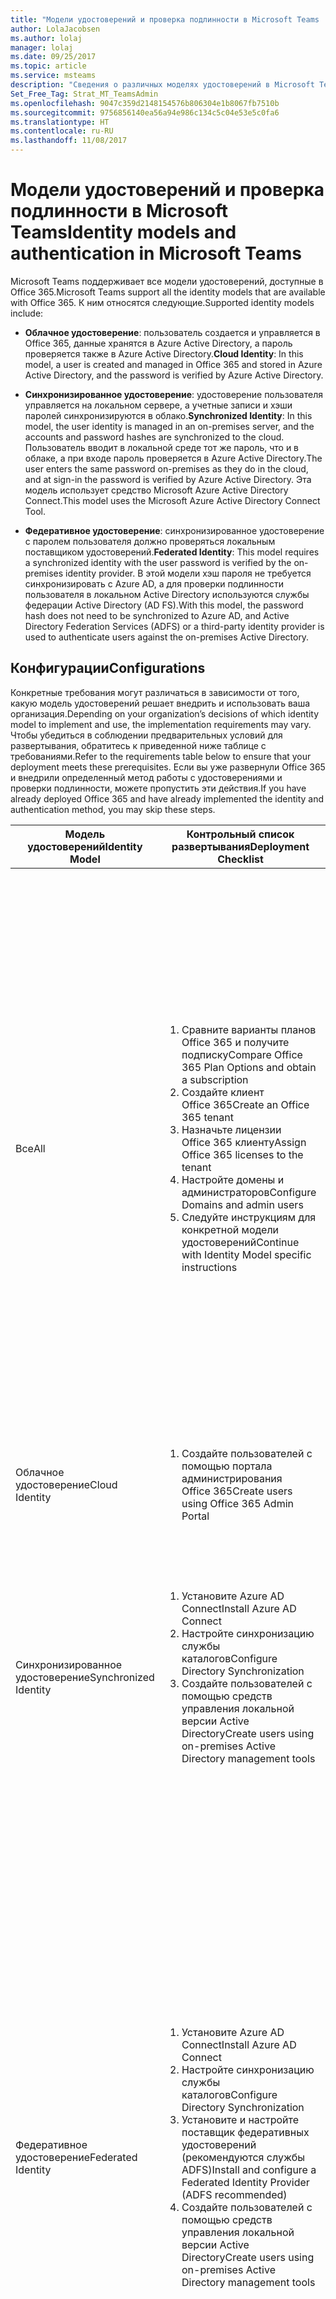 ```yaml
---
title: "Модели удостоверений и проверка подлинности в Microsoft Teams | Служба поддержки Майкрософт"
author: LolaJacobsen
ms.author: lolaj
manager: lolaj
ms.date: 09/25/2017
ms.topic: article
ms.service: msteams
description: "Сведения о различных моделях удостоверений в Microsoft Teams, таких как облачная, синхронизированная и федеративная, а также о многофакторной проверке подлинности."
Set_Free_Tag: Strat_MT_TeamsAdmin
ms.openlocfilehash: 9047c359d2148154576b806304e1b8067fb7510b
ms.sourcegitcommit: 9756856140ea56a94e986c134c5c04e53e5c0fa6
ms.translationtype: HT
ms.contentlocale: ru-RU
ms.lasthandoff: 11/08/2017
---
```

<a name="identity-models-and-authentication-in-microsoft-teams"></a><span data-ttu-id="68ff2-104">Модели удостоверений и проверка подлинности в Microsoft Teams</span><span class="sxs-lookup"><span data-stu-id="68ff2-104">Identity models and authentication in Microsoft Teams</span></span>
==========================================

<span data-ttu-id="68ff2-105">Microsoft Teams поддерживает все модели удостоверений, доступные в Office 365.</span><span class="sxs-lookup"><span data-stu-id="68ff2-105">Microsoft Teams support all the identity models that are available with Office 365.</span></span> <span data-ttu-id="68ff2-106">К ним относятся следующие.</span><span class="sxs-lookup"><span data-stu-id="68ff2-106">Supported identity models include:</span></span>

-   <span data-ttu-id="68ff2-107">**Облачное удостоверение**: пользователь создается и управляется в Office 365, данные хранятся в Azure Active Directory, а пароль проверяется также в Azure Active Directory.</span><span class="sxs-lookup"><span data-stu-id="68ff2-107">**Cloud Identity**: In this model, a user is created and managed in Office 365 and stored in Azure Active Directory, and the password is verified by Azure Active Directory.</span></span>

-   <span data-ttu-id="68ff2-108">**Синхронизированное удостоверение**: удостоверение пользователя управляется на локальном сервере, а учетные записи и хэши паролей синхронизируются в облако.</span><span class="sxs-lookup"><span data-stu-id="68ff2-108">**Synchronized Identity**: In this model, the user identity is managed in an on-premises server, and the accounts and password hashes are synchronized to the cloud.</span></span> <span data-ttu-id="68ff2-109">Пользователь вводит в локальной среде тот же пароль, что и в облаке, а при входе пароль проверяется в Azure Active Directory.</span><span class="sxs-lookup"><span data-stu-id="68ff2-109">The user enters the same password on-premises as they do in the cloud, and at sign-in the password is verified by Azure Active Directory.</span></span> <span data-ttu-id="68ff2-110">Эта модель использует средство Microsoft Azure Active Directory Connect.</span><span class="sxs-lookup"><span data-stu-id="68ff2-110">This model uses the Microsoft Azure Active Directory Connect Tool.</span></span>

-   <span data-ttu-id="68ff2-111">**Федеративное удостоверение**: синхронизированное удостоверение с паролем пользователя должно проверяться локальным поставщиком удостоверений.</span><span class="sxs-lookup"><span data-stu-id="68ff2-111">**Federated Identity**: This model requires a synchronized identity with the user password is verified by the on-premises identity provider.</span></span> <span data-ttu-id="68ff2-112">В этой модели хэш пароля не требуется синхронизировать с Azure AD, а для проверки подлинности пользователя в локальном Active Directory используются службы федерации Active Directory (AD FS).</span><span class="sxs-lookup"><span data-stu-id="68ff2-112">With this model, the password hash does not need to be synchronized to Azure AD, and Active Directory Federation Services (ADFS) or a third-party identity provider is used to authenticate users against the on-premises Active Directory.</span></span>

<a name="configurations"></a><span data-ttu-id="68ff2-113">Конфигурации</span><span class="sxs-lookup"><span data-stu-id="68ff2-113">Configurations</span></span>
--------------

<span data-ttu-id="68ff2-114">Конкретные требования могут различаться в зависимости от того, какую модель удостоверений решает внедрить и использовать ваша организация.</span><span class="sxs-lookup"><span data-stu-id="68ff2-114">Depending on your organization’s decisions of which identity model to implement and use, the implementation requirements may vary.</span></span> <span data-ttu-id="68ff2-115">Чтобы убедиться в соблюдении предварительных условий для развертывания, обратитесь к приведенной ниже таблице с требованиями.</span><span class="sxs-lookup"><span data-stu-id="68ff2-115">Refer to the requirements table below to ensure that your deployment meets these prerequisites.</span></span> <span data-ttu-id="68ff2-116">Если вы уже развернули Office 365 и внедрили определенный метод работы с удостоверениями и проверки подлинности, можете пропустить эти действия.</span><span class="sxs-lookup"><span data-stu-id="68ff2-116">If you have already deployed Office 365 and have already implemented the identity and authentication method, you may skip these steps.</span></span>


|<span data-ttu-id="68ff2-117">Модель удостоверений</span><span class="sxs-lookup"><span data-stu-id="68ff2-117">Identity Model</span></span> |<span data-ttu-id="68ff2-118">Контрольный список развертывания</span><span class="sxs-lookup"><span data-stu-id="68ff2-118">Deployment Checklist</span></span>  |<span data-ttu-id="68ff2-119">Дополнительная информация</span><span class="sxs-lookup"><span data-stu-id="68ff2-119">Additional Information</span></span>  |
|---------|---------|---------|
|<span data-ttu-id="68ff2-120">Все</span><span class="sxs-lookup"><span data-stu-id="68ff2-120">All</span></span>     |<ol type="1"><li><span data-ttu-id="68ff2-121">Сравните варианты планов Office 365 и получите подписку</span><span class="sxs-lookup"><span data-stu-id="68ff2-121">Compare Office 365 Plan Options and obtain a subscription</span></span></li><li><span data-ttu-id="68ff2-122">Создайте клиент Office 365</span><span class="sxs-lookup"><span data-stu-id="68ff2-122">Create an Office 365 tenant</span></span></li><li><span data-ttu-id="68ff2-123">Назначьте лицензии Office 365 клиенту</span><span class="sxs-lookup"><span data-stu-id="68ff2-123">Assign Office 365 licenses to the tenant</span></span></li><li><span data-ttu-id="68ff2-124">Настройте домены и администраторов</span><span class="sxs-lookup"><span data-stu-id="68ff2-124">Configure Domains and admin users</span></span></li><li><span data-ttu-id="68ff2-125">Следуйте инструкциям для конкретной модели удостоверений</span><span class="sxs-lookup"><span data-stu-id="68ff2-125">Continue with Identity Model specific instructions</span></span></li></ol>          |<ul style="list-style-type:none"><li>[<span data-ttu-id="68ff2-126">Варианты планов Office 365</span><span class="sxs-lookup"><span data-stu-id="68ff2-126">Office 365 Plan Options</span></span>](https://technet.microsoft.com/library/office-365-plan-options.aspx)</li><li>[<span data-ttu-id="68ff2-127">Сравнение планов Office 365 бизнес</span><span class="sxs-lookup"><span data-stu-id="68ff2-127">Compare Office 365 Business Plans</span></span>](https://go.microsoft.com/fwlink/?linkid=854617)</li><li>[<span data-ttu-id="68ff2-128">Покупка лицензий для подписки Office 365 бизнес</span><span class="sxs-lookup"><span data-stu-id="68ff2-128">Buy licenses for your Office 365 for business subscription</span></span>](https://support.office.com/article/Buy-licenses-for-your-Office-365-for-business-subscription-36081d8d-b3fa-4948-8c34-e217bba825e1)</li><li>[<span data-ttu-id="68ff2-129">Добавление лицензий в подписку</span><span class="sxs-lookup"><span data-stu-id="68ff2-129">Add licenses to a subscription</span></span>](https://support.office.com/article/Add-licenses-to-a-subscription-paid-for-using-a-product-key-4fb4bd7e-3920-4ce0-98fb-0c06e3fedf53)</li><li>[<span data-ttu-id="68ff2-130">Настройка Office 365 бизнес</span><span class="sxs-lookup"><span data-stu-id="68ff2-130">Set up Office 365 for business</span></span>](https://support.office.com/Article/set-up-Office-365-for-business-6a3a29a0-e616-4713-99d1-15eda62d04fa)</li><li>[<span data-ttu-id="68ff2-131">Добавление пользователей и домена с помощью мастера установки</span><span class="sxs-lookup"><span data-stu-id="68ff2-131">Add users and domain with the setup wizard</span></span>](https://support.office.com/article/Add-users-and-domain-with-the-setup-wizard-6383f56d-3d09-4dcb-9b41-b5f5a5efd611)</li><li><span data-ttu-id="68ff2-132">Примечание. Если вам требуется помощь, обратитесь к [команде Microsoft FastTrack для Office 365](https://go.microsoft.com/fwlink/?linkid=854618).</span><span class="sxs-lookup"><span data-stu-id="68ff2-132">Note: If you need assistance, [the Microsoft FastTrack for Office 365 team](https://go.microsoft.com/fwlink/?linkid=854618) is available to assist.</span></span></li></ul>          |
|<span data-ttu-id="68ff2-133">Облачное удостоверение</span><span class="sxs-lookup"><span data-stu-id="68ff2-133">Cloud Identity</span></span>     |<ol type="1"><li><span data-ttu-id="68ff2-134">Создайте пользователей с помощью портала администрирования Office 365</span><span class="sxs-lookup"><span data-stu-id="68ff2-134">Create users using Office 365 Admin Portal</span></span></li></ol>           |<ul style="list-style-type:none"><li>[<span data-ttu-id="68ff2-135">Одиночное или массовое добавление пользователей в Office 365</span><span class="sxs-lookup"><span data-stu-id="68ff2-135">Add users individually or in bulk to Office 365</span></span>](https://support.office.com/article/Add-users-individually-or-in-bulk-to-Office-365-Admin-Help-1970f7d6-03b5-442f-b385-5880b9c256ec)</li></ul>         |
|<span data-ttu-id="68ff2-136">Синхронизированное удостоверение</span><span class="sxs-lookup"><span data-stu-id="68ff2-136">Synchronized Identity</span></span>     |<ol type="1"><li><span data-ttu-id="68ff2-137">Установите Azure AD Connect</span><span class="sxs-lookup"><span data-stu-id="68ff2-137">Install Azure AD Connect</span></span></li><li><span data-ttu-id="68ff2-138">Настройте синхронизацию службы каталогов</span><span class="sxs-lookup"><span data-stu-id="68ff2-138">Configure Directory Synchronization</span></span></li><li><span data-ttu-id="68ff2-139">Создайте пользователей с помощью средств управления локальной версии Active Directory</span><span class="sxs-lookup"><span data-stu-id="68ff2-139">Create users using on-premises Active Directory management tools</span></span></li></ol>         |<ul style="list-style-type:none"><li>[<span data-ttu-id="68ff2-140">Настройка синхронизации службы каталогов для Office 365</span><span class="sxs-lookup"><span data-stu-id="68ff2-140">Set up directory synchronization for Office 365</span></span>](https://support.office.com/article/Set-up-directory-synchronization-for-Office-365-1b3b5318-6977-42ed-b5c7-96fa74b08846)</li><li><span data-ttu-id="68ff2-141">Примечание. Чтобы Office 365 мог проверить подлинность, требуется синхронизировать хэши паролей.</span><span class="sxs-lookup"><span data-stu-id="68ff2-141">Note: Password hashes must be synchronized for Office 365 to perform authentication.</span></span></li></ul>         |
|<span data-ttu-id="68ff2-142">Федеративное удостоверение</span><span class="sxs-lookup"><span data-stu-id="68ff2-142">Federated Identity</span></span>    |<ol type="1"><li><span data-ttu-id="68ff2-143">Установите Azure AD Connect</span><span class="sxs-lookup"><span data-stu-id="68ff2-143">Install Azure AD Connect</span></span></li><li><span data-ttu-id="68ff2-144">Настройте синхронизацию службы каталогов</span><span class="sxs-lookup"><span data-stu-id="68ff2-144">Configure Directory Synchronization</span></span></li><li><span data-ttu-id="68ff2-145">Установите и настройте поставщик федеративных удостоверений (рекомендуются службы ADFS)</span><span class="sxs-lookup"><span data-stu-id="68ff2-145">Install and configure a Federated Identity Provider (ADFS recommended)</span></span></li><li><span data-ttu-id="68ff2-146">Создайте пользователей с помощью средств управления локальной версии Active Directory</span><span class="sxs-lookup"><span data-stu-id="68ff2-146">Create users using on-premises Active Directory management tools</span></span></li></ol>           |<ul style="list-style-type:none"><li>[<span data-ttu-id="68ff2-147">Настройка синхронизации службы каталогов для Office 365</span><span class="sxs-lookup"><span data-stu-id="68ff2-147">Set up directory synchronization for Office 365</span></span>](https://support.office.com/article/Set-up-directory-synchronization-for-Office-365-1b3b5318-6977-42ed-b5c7-96fa74b08846)</li><li>[<span data-ttu-id="68ff2-148">Планирование развертывания AD FS</span><span class="sxs-lookup"><span data-stu-id="68ff2-148">Plan your AD FS deployment</span></span>](https://go.microsoft.com/fwlink/?linkid=854619)</li><li>[<span data-ttu-id="68ff2-149">Контрольный список: Развертывание фермы серверов федерации</span><span class="sxs-lookup"><span data-stu-id="68ff2-149">Checklist: Deploy your federation server farm</span></span>](https://go.microsoft.com/fwlink/?linkid=854620)</li><li>[<span data-ttu-id="68ff2-150">Настройка доступа к экстрасети для AD FS</span><span class="sxs-lookup"><span data-stu-id="68ff2-150">Configure extranet access for AD FS</span></span>](https://go.microsoft.com/fwlink/?linkid=854621)</li><li>[<span data-ttu-id="68ff2-151">Настройка доверия между AD FS и Azure AD</span><span class="sxs-lookup"><span data-stu-id="68ff2-151">Set up a trust between AD FS and Azure AD</span></span>](https://go.microsoft.com/fwlink/?linkid=854622)</li><li>[<span data-ttu-id="68ff2-152">Проверка единого доступа и управление им с помощью ADFS</span><span class="sxs-lookup"><span data-stu-id="68ff2-152">Verify and manage single sign-on with ADFS</span></span>](https://go.microsoft.com/fwlink/?linkid=854624)</li><li>[<span data-ttu-id="68ff2-153">Список совместимости для федерации Azure AD</span><span class="sxs-lookup"><span data-stu-id="68ff2-153">Azure AD federation compatibility list</span></span>](https://go.microsoft.com/fwlink/?linkid=854625)</li><li><span data-ttu-id="68ff2-154">Примечание. Хэши паролей не требуется синхронизировать с Azure Active Directory.</span><span class="sxs-lookup"><span data-stu-id="68ff2-154">Note: Password hashes do not need to be synchronized to Azure Active Directory.</span></span></li></ul>         |

<span data-ttu-id="68ff2-155">Дополнительные сведения см. в руководствах [Выбор модели входа для Office 365](https://go.microsoft.com/fwlink/?linkid=854626) и [Общие сведения об удостоверении Office 365 и Azure Active Directory](https://support.office.com/article/Understanding-Office-365-identity-and-Azure-Active-Directory-06a189e7-5ec6-4af2-94bf-a22ea225a7a9).</span><span class="sxs-lookup"><span data-stu-id="68ff2-155">Refer to [Choosing a sign-in model for Office 365](https://go.microsoft.com/fwlink/?linkid=854626) and [Understanding Office 365 identity and Azure Active Directory](https://support.office.com/article/Understanding-Office-365-identity-and-Azure-Active-Directory-06a189e7-5ec6-4af2-94bf-a22ea225a7a9) guides for additional details.</span></span>

<a name="multi-factor-authentication"></a><span data-ttu-id="68ff2-156">Многофакторная проверка подлинности</span><span class="sxs-lookup"><span data-stu-id="68ff2-156">Multi-Factor Authentication</span></span> 
----------------------------

<span data-ttu-id="68ff2-157">Планы Office 365 поддерживают многофакторную проверку подлинности (MFA), которая повышает безопасность при входе пользователя в службы Office 365.</span><span class="sxs-lookup"><span data-stu-id="68ff2-157">Office 365 plans support Multi-Factor Authentication (MFA) that increases the security of user logins to Office 365 services.</span></span> <span data-ttu-id="68ff2-158">После ввода правильного пароля пользователю требуется подтвердить его с помощью телефонного звонка, SMS или уведомления в приложении на своем смартфоне.</span><span class="sxs-lookup"><span data-stu-id="68ff2-158">With MFA for Office 365, users are required to acknowledge a phone call, text message, or an app notification on their smartphone after correctly entering their password.</span></span> <span data-ttu-id="68ff2-159">Вход выполняется только после подтверждения подлинности с помощью этого второго фактора.</span><span class="sxs-lookup"><span data-stu-id="68ff2-159">Only after this second authentication factor has been satisfied, can a user sign in.</span></span>

<span data-ttu-id="68ff2-160">Многофакторная проверка подлинности поддерживается для всех планов Office 365, включающих в себя Microsoft Teams.</span><span class="sxs-lookup"><span data-stu-id="68ff2-160">Multi Factor authentication is supported with any Office 365 plan that that includes Microsoft Teams.</span></span> <span data-ttu-id="68ff2-161">Планы подписки Office 365 с Microsoft Teams указаны ниже в разделе "Лицензирование".</span><span class="sxs-lookup"><span data-stu-id="68ff2-161">The Office 365 subscription plans that include Microsoft Teams are discussed later in the Licensing section below.</span></span>

<span data-ttu-id="68ff2-162">Когда для пользователя активируется MFA, при следующем входе ему предлагается настроить второй фактор проверки подлинности.</span><span class="sxs-lookup"><span data-stu-id="68ff2-162">Once the users are enrolled for MFA, the next time a user signs in, they see a message that asks them to set up their second authentication factor.</span></span> <span data-ttu-id="68ff2-163">Поддерживаемые методы проверки подлинности:</span><span class="sxs-lookup"><span data-stu-id="68ff2-163">Supported authentication methods are:</span></span>


|<span data-ttu-id="68ff2-164">Тип клиента</span><span class="sxs-lookup"><span data-stu-id="68ff2-164">Tenant Type</span></span>  |<span data-ttu-id="68ff2-165">Доступные вторые факторы MFA</span><span class="sxs-lookup"><span data-stu-id="68ff2-165">Available MFA Second Factor options</span></span>  |<span data-ttu-id="68ff2-166">Примечания</span><span class="sxs-lookup"><span data-stu-id="68ff2-166">Notes</span></span>  |
|---------|---------|---------|
|<span data-ttu-id="68ff2-167">**Только в облаке**</span><span class="sxs-lookup"><span data-stu-id="68ff2-167">**Cloud Only**</span></span>     |<span data-ttu-id="68ff2-168">MFA для Office 365</span><span class="sxs-lookup"><span data-stu-id="68ff2-168">MFA for Office 365</span></span> <ul><li><span data-ttu-id="68ff2-169">Телефонный звонок</span><span class="sxs-lookup"><span data-stu-id="68ff2-169">Phone Call</span></span></li><li><span data-ttu-id="68ff2-170">SMS</span><span class="sxs-lookup"><span data-stu-id="68ff2-170">Text Message</span></span></li><li><span data-ttu-id="68ff2-171">Уведомление в мобильном приложении</span><span class="sxs-lookup"><span data-stu-id="68ff2-171">Mobile App Notification</span></span></li><li><span data-ttu-id="68ff2-172">Код проверки в мобильном приложении</span><span class="sxs-lookup"><span data-stu-id="68ff2-172">Mobile App Verification Code</span></span></li></ul>        |[<span data-ttu-id="68ff2-173">План с многофакторной проверкой подлинности для развертываний Office 365</span><span class="sxs-lookup"><span data-stu-id="68ff2-173">Plan for multi-factor authentication for Office 365 Deployments</span></span>](https://support.office.com/article/Plan-for-multi-factor-authentication-for-Office-365-Deployments-043807b2-21db-4d5c-b430-c8a6dee0e6ba)         |
|<span data-ttu-id="68ff2-174">**Гибридная установка (синхронизированная или федеративная модель удостоверений)**</span><span class="sxs-lookup"><span data-stu-id="68ff2-174">**Hybrid setup (Synchronized or Federated Identity model)**</span></span>     |<ul><li><span data-ttu-id="68ff2-175">MFA для Office 365</span><span class="sxs-lookup"><span data-stu-id="68ff2-175">MFA for Office 365</span></span></li><li><span data-ttu-id="68ff2-176">Модуль Azure MFA (интеграция с ADFS)</span><span class="sxs-lookup"><span data-stu-id="68ff2-176">Azure MFA module (ADFS integrated)</span></span></li><li><span data-ttu-id="68ff2-177">Физическая или виртуальная смарт-карта (интеграция с ADFS)</span><span class="sxs-lookup"><span data-stu-id="68ff2-177">Physical or virtual smart card (ADFS integrated)</span></span></li></ul>         |<span data-ttu-id="68ff2-178">Примечание. Доступны и другие решения MFA для [поставщиков удостоверений, совместимых с федерацией Azure AD](http://go.microsoft.com/fwlink/p/?LinkId=510953).</span><span class="sxs-lookup"><span data-stu-id="68ff2-178">Note: Additional MFA solutions are available with [Identity providers that are compatible with Azure AD federation](http://go.microsoft.com/fwlink/p/?LinkId=510953)</span></span>         |
